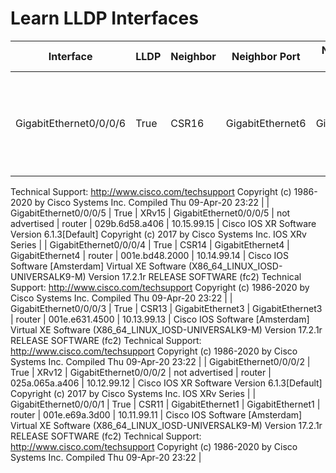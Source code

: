 
# Learn LLDP Interfaces
| Interface | LLDP | Neighbor | Neighbor Port | Neighbor Port Description | Capabilities | Chassis ID | Management Address | System Description |
| --------- | ---- | -------- | ------------- | ------------------------- | ------------ | ---------- | ------------------ | ------------------ |
| GigabitEthernet0/0/0/6 | True | CSR16 | GigabitEthernet6 | GigabitEthernet6 | router | 001e.bde0.6a00 | 10.16.99.16 | Cisco IOS Software [Amsterdam]  Virtual XE Software (X86_64_LINUX_IOSD-UNIVERSALK9-M)  Version 17.2.1r  RELEASE SOFTWARE (fc2)
Technical Support: http://www.cisco.com/techsupport
Copyright (c) 1986-2020 by Cisco Systems  Inc.
Compiled Thu 09-Apr-20 23:22 |
| GigabitEthernet0/0/0/5 | True | XRv15 | GigabitEthernet0/0/0/5 | not advertised | router | 029b.6d58.a406 | 10.15.99.15 | Cisco IOS XR Software  Version 6.1.3[Default]
Copyright (c) 2017 by Cisco Systems  Inc.  IOS XRv Series
 |
| GigabitEthernet0/0/0/4 | True | CSR14 | GigabitEthernet4 | GigabitEthernet4 | router | 001e.bd48.2000 | 10.14.99.14 | Cisco IOS Software [Amsterdam]  Virtual XE Software (X86_64_LINUX_IOSD-UNIVERSALK9-M)  Version 17.2.1r  RELEASE SOFTWARE (fc2)
Technical Support: http://www.cisco.com/techsupport
Copyright (c) 1986-2020 by Cisco Systems  Inc.
Compiled Thu 09-Apr-20 23:22 |
| GigabitEthernet0/0/0/3 | True | CSR13 | GigabitEthernet3 | GigabitEthernet3 | router | 001e.e631.4500 | 10.13.99.13 | Cisco IOS Software [Amsterdam]  Virtual XE Software (X86_64_LINUX_IOSD-UNIVERSALK9-M)  Version 17.2.1r  RELEASE SOFTWARE (fc2)
Technical Support: http://www.cisco.com/techsupport
Copyright (c) 1986-2020 by Cisco Systems  Inc.
Compiled Thu 09-Apr-20 23:22 |
| GigabitEthernet0/0/0/2 | True | XRv12 | GigabitEthernet0/0/0/2 | not advertised | router | 025a.065a.a406 | 10.12.99.12 | Cisco IOS XR Software  Version 6.1.3[Default]
Copyright (c) 2017 by Cisco Systems  Inc.  IOS XRv Series
 |
| GigabitEthernet0/0/0/1 | True | CSR11 | GigabitEthernet1 | GigabitEthernet1 | router | 001e.e69a.3d00 | 10.11.99.11 | Cisco IOS Software [Amsterdam]  Virtual XE Software (X86_64_LINUX_IOSD-UNIVERSALK9-M)  Version 17.2.1r  RELEASE SOFTWARE (fc2)
Technical Support: http://www.cisco.com/techsupport
Copyright (c) 1986-2020 by Cisco Systems  Inc.
Compiled Thu 09-Apr-20 23:22 |
